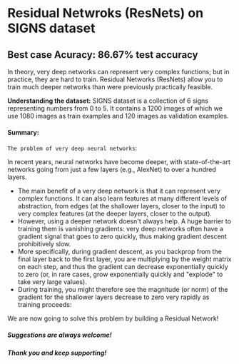 # Residual Netwroks (ResNets) on SIGNS dataset
## Best case Acuracy: 86.67% test accuracy

In theory, very deep networks can represent very complex functions; but in practice, they are hard to train. Residual Networks (ResNets) allow you to train much deeper networks than were previously practically feasible.

**Understanding the dataset:**
SIGNS dataset is a collection of 6 signs representing numbers from 0 to 5. It contains a 1200 images of which we use 1080 images as train examples and 120 images as validation examples.

#### Summary:

`The problem of very deep neural networks`:

In recent years, neural networks have become deeper, with state-of-the-art networks going from just a few layers (e.g., AlexNet) to over a hundred layers.

- The main benefit of a very deep network is that it can represent very complex functions. It can also learn features at many different levels of abstraction, from edges (at the shallower layers, closer to the input) to very complex features (at the deeper layers, closer to the output).
- However, using a deeper network doesn't always help. A huge barrier to training them is vanishing gradients: very deep networks often have a gradient signal that goes to zero quickly, thus making gradient descent prohibitively slow.
- More specifically, during gradient descent, as you backprop from the final layer back to the first layer, you are multiplying by the weight matrix on each step, and thus the gradient can decrease exponentially quickly to zero (or, in rare cases, grow exponentially quickly and "explode" to take very large values).
- During training, you might therefore see the magnitude (or norm) of the gradient for the shallower layers decrease to zero very rapidly as training proceeds:

We are now going to solve this problem by building a Residual Network!

##### Suggestions are always welcome!
##### Thank you and keep supporting!
